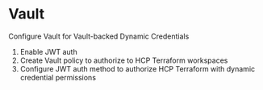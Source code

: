 # Vault

Configure Vault for Vault-backed Dynamic Credentials

1. Enable JWT auth
2. Create Vault policy to authorize to HCP Terraform workspaces
3. Configure JWT auth method to authorize HCP Terraform with dynamic credential permissions
